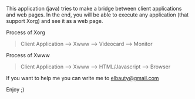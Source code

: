 This application (java) tries to make a bridge between client applications and web pages. In the end, you will be able to execute any application (that support Xorg) and see it as a web page.

Process of Xorg

> Client Application --> Xwww --> Videocard --> Monitor

Process of Xwww

> Client Application --> Xwww --> HTML/Javascript --> Browser

If you want to help me you can write me to elbauty@gmail.com

Enjoy ;)